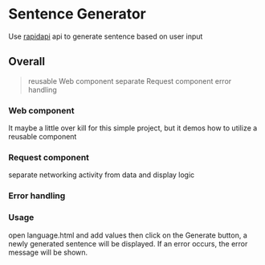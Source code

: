 # Sentence Generator
Use [rapidapi](https://rapidapi.com/developer/dashboard) api to generate sentence based on user input

## Overall
> reusable Web component
> separate Request component
> error handling

### Web component
It maybe a little over kill for this simple project, but it demos how to utilize a reusable component

### Request component
separate networking activity from data and display logic

### Error handling

### Usage
open language.html and add values then click on the Generate button, a newly generated sentence will
be displayed. If an error occurs, the error message will be shown.

